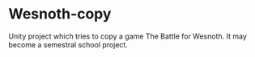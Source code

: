 # Wesnoth-copy
Unity project which tries to copy a game The Battle for Wesnoth. It may become a semestral school project.
